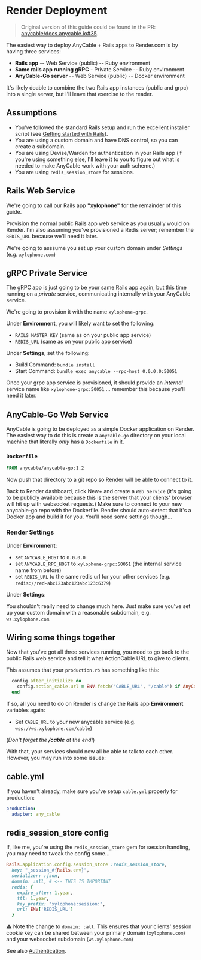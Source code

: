 # Render Deployment

> Original version of this guide could be found in the PR: [anycable/docs.anycable.io#35](https://github.com/anycable/docs.anycable.io/pull/35).

The easiest way to deploy AnyCable + Rails apps to Render.com is by having three services:

* **Rails app** -- Web Service (public) -- Ruby environment
* **Same rails app running gRPC** - Private Service -- Ruby environment
* **AnyCable-Go server** -- Web Service (public) -- Docker environment

It's likely doable to combine the two Rails app instances (public and grpc) into a single server, but I'll leave that exercise to the reader.

## Assumptions

* You've followed the standard Rails setup and run the excellent installer script (see [Getting started with Rails](../rails/getting_started.md)).
* You are using a custom domain and have DNS control, so you can create a subdomain.
* You are using Devise/Warden for authentication in your Rails app (if you're using something else, I'll leave it to you to figure out what is needed to make AnyCable work with your auth scheme.)
* You are using `redis_session_store` for sessions.

## Rails Web Service

We're going to call our Rails app **"xylophone"** for the remainder of this guide.

Provision the normal public Rails app web service as you usually would on Render. I'm also assuming you've provisioned a Redis server; remember the `REDIS_URL` because we'll need it later.

We're going to asssume you set up your custom domain under _Settings_ (e.g. `xylophone.com`)

## gRPC Private Service

The gRPC app is just going to be your same Rails app again, but this time running on a _private_ service, communicating internally with your AnyCable service.

We're going to provision it with the name `xylophone-grpc`.

Under **Environment**, you will likely want to set the following:

* `RAILS_MASTER_KEY` (same as on your public app service)
* `REDIS_URL` (same as on your public app service)

Under **Settings**, set the following:

* Build Command: `bundle install`
* Start Command: `bundle exec anycable --rpc-host 0.0.0.0:50051`

Once your grpc app service is provisioned, it should provide an _internal_ service name like `xylophone-grpc:50051` ... remember this because you'll need it later.

## AnyCable-Go Web Service

AnyCable is going to be deployed as a simple Docker application on Render. The easiest way to do this is create a `anycable-go` directory on your local machine that literally _only_ has a `Dockerfile` in it.

### `Dockerfile`

```dockerfile
FROM anycable/anycable-go:1.2
```

Now push that directory to a git repo so Render will be able to connect to it.

Back to Render dashboard, click New+ and create a `Web Service` (it's going to be publicly available because this is the server that your clients' browser will hit up with websocket requests.) Make sure to connect to your new anycable-go repo with the Dockerfile. Render should auto-detect that it's a Docker app and build it for you. You'll need some settings though...

### Render Settings

Under **Environment**:

* set `ANYCABLE_HOST` to `0.0.0.0`
* set `ANYCABLE_RPC_HOST` to `xylophone-grpc:50051` (the internal service name from before)
* set `REDIS_URL` to the same redis url for your other services (e.g. `redis://red-abc123abc123abc123:6379`)

Under **Settings**:

You shouldn't really need to change much here. Just make sure you've set up your custom domain with a reasonable subdomain, e.g. `ws.xylophone.com`.

## Wiring some things together

Now that you've got all three services running, you need to go back to the public Rails web service and tell it what ActionCable URL to give to clients.

This assumes that your `production.rb` has something like this:

```ruby
  config.after_initialize do
    config.action_cable.url = ENV.fetch("CABLE_URL", "/cable") if AnyCable::Rails.enabled?
  end
```

If so, all you need to do on Render is change the Rails app **Environment** variables again:

* Set `CABLE_URL` to your new anycable service (e.g. `wss://ws.xylophone.com/cable`)

(_Don't forget the **/cable** at the end!_)

With that, your services should now all be able to talk to each other. However, you may run into some issues:

## cable.yml

If you haven't already, make sure you've setup `cable.yml` properly for production:

```yml
production:
  adapter: any_cable
```

## redis_session_store config

If, like me, you're using the `redis_session_store` gem for session handling, you may need to tweak the config some...

```ruby
Rails.application.config.session_store :redis_session_store,
  key: "_session_#{Rails.env}",
  serializer: :json,
  domain: :all, # <-- THIS IS IMPORTANT
  redis: {
    expire_after: 1.year,
    ttl: 1.year,
    key_prefix: "xylophone:session:",
    url: ENV['REDIS_URL']
  }
```

⚠️ Note the change to `domain: :all`. This ensures that your clients' session cookie key can be shared between your primary domain (`xylophone.com`) and your websocket subdomain (`ws.xylophone.com`)

See also [Authentication](../rails/authentication.md).
